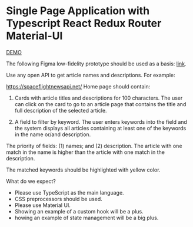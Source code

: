 # Single Page Application with Typescript React Redux Router Material-UI

[DEMO](https://presidentcomanch.github.io/Spaceflight-news/)

The following Figma low-fidelity prototype should be used as a basis: [link](http://url9962.codebridge.tech/ls/click?upn=-2FvC57-2FMAHhWp1AHf776h8ElBOsgL-2FFWKIV-2BROL2MfW11aZGYorUXE-2Fxw3gpmlKsSlBmYMZT9m7ZQWq-2BY-2BerG0yOKrzyR3b3mF2FQrYT-2Ff1RvRe584Z-2Fk9NvQxym-2FaNm-2B71QF_i75O1e91SdcqlIWG3MHcl08AHOFVhU2KGUsF-2BCed9f1vukI784mUqOmSeKPhZ5wFbUccxjwfDs-2BIjoADUB8VSgnKkrqwUpfga4OvdFb1dY-2Bh9JKHIazRAgSBbZEYQxuTDhkLzKeZnFB7CpZ4NAiIfdU7uVWMD-2BlVxZcGLekDc1NcoSngaJi1TU5YtPO5dR5PPGsyxJreuY8nZhj9HIOWlEw3vO71KDqaumtEdU82rbMkUWetufXuJkOpTdn8qaE-2Fc6m5HpjgRgB0SlZ-2BaYYdQSXyuPuW9aOwSJOcQJtdyWkofyAyvFv-2BB9Y4HS43trudZCc4ufMxXt7W4FNeXBDyoNlML-2BQS0KJ6rxgJ0-2FrbprA-3D).

Use any open API to get article names and descriptions. For example:

https://spaceflightnewsapi.net/
Home page should contain:

1. Cards with article titles and descriptions for 100 characters. The user can click on the card to go to an article page that contains the title and full description of the selected article.

2. A field to filter by keyword. The user enters keywords into the field and the system displays all articles containing at least one of the keywords in the name or/and description.

The priority of fields: (1) names; and (2) description. The article with one match in the name is higher than the article with one match in the description.

The matched keywords should be highlighted with yellow color.

What do we expect?

+ Please use TypeScript as the main language.
+ CSS preprocessors should be used.
+ Please use Material UI.
+ Showing an example of a custom hook will be a plus.
+ howing an example of state management will be a big plus.
